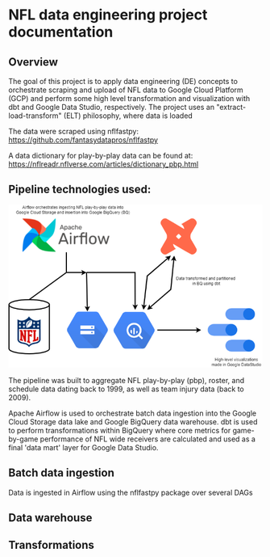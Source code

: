 # NFL data engineering project documentation

## Overview

The goal of this project is to apply data engineering (DE) concepts to orchestrate scraping and upload of NFL data to Google Cloud Platform (GCP) and perform some high level transformation and visualization with dbt and Google Data Studio, respectively. The project uses an "extract-load-transform" (ELT) philosophy, where data is loaded 

The data were scraped using nflfastpy: https://github.com/fantasydatapros/nflfastpy

A data dictionary for play-by-play data can be found at: https://nflreadr.nflverse.com/articles/dictionary_pbp.html


## Pipeline technologies used:

![Alt text](/NFL_DE_flowchart_diagram.png "Data pipeline visualization")

The pipeline was built to aggregate NFL play-by-play (pbp), roster, and schedule data dating back to 1999, as well as team injury data (back to 2009).

Apache Airflow is used to orchestrate batch data ingestion into the Google Cloud Storage data lake and Google BigQuery data warehouse. dbt is used to perform transformations within BigQuery where core metrics for game-by-game performance of NFL wide receivers are calculated and used as a final 'data mart' layer for Google Data Studio.

## Batch data ingestion

Data is ingested in Airflow using the nflfastpy package over several DAGs

## Data warehouse

## Transformations

